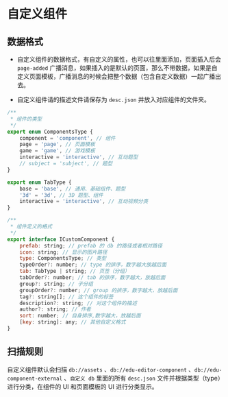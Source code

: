 # 自定义组件

## 数据格式

- 自定义组件的数据格式，有自定义的属性，也可以往里面添加，页面插入后会 `page-added` 广播消息，如果插入的是默认的页面，那么不带数据，如果是自定义页面模板，广播消息的时候会把整个数据（包含自定义数据）一起广播出去。

- 自定义组件请的描述文件请保存为 `desc.json` 并放入对应组件的文件夹。

```js
/**
 * 组件的类型
 */
export enum ComponentsType {
    component = 'component', // 组件
    page = 'page', // 页面模板
    game = 'game', // 游戏模板
    interactive = 'interactive', // 互动题型
    // subject = 'subject', // 题型
}

export enum TabType {
    base = 'base', // 通用、基础组件、题型
    '3d' = '3d', // 3D 题型、组件
    interactive = 'interactive', // 互动视频分类
}

/**
 * 组件定义的格式
 */
export interface ICustomComponent {
    prefab: string; // prefab 的 db 的路径或者相对路径
    icon: string; // 显示的图片路径
    type: ComponentsType; // 类型
    typeOrder?: number; // type 的排序，数字越大放越后面
    tab: TabType | string; // 页签（分组）
    tabOrder?: number; // tab 的排序，数字越大，放越后面
    group?: string; // 子分组
    groupOrder?: number; // group 的排序，数字越大，放越后面
    tag?: string[]; // 这个组件的标签
    description?: string; // 对这个组件的描述
    author?: string; // 作者
    sort: number; // 自身排序,数字越大，放越后面
    [key: string]: any; // 其他自定义格式
}
```

## 扫描规则

自定义组件默认会扫描 `db://assets` 、`db://edu-editor-component` 、`db://edu-component-external` 、`自定义 db` 里面的所有 `desc.json` 文件并根据类型（type）进行分类，在组件的 UI 和页面模板的 UI 进行分类显示。
